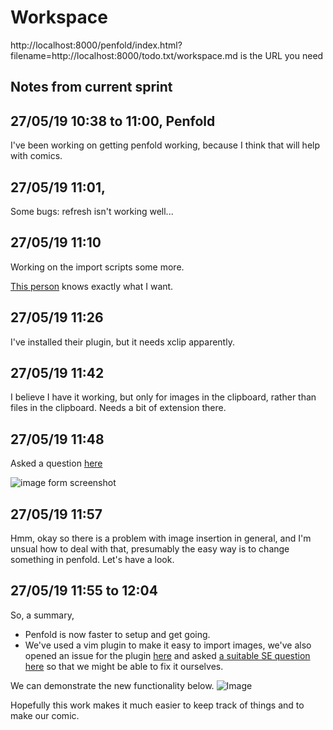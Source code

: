 # Workspace 
http://localhost:8000/penfold/index.html?filename=http://localhost:8000/todo.txt/workspace.md is the URL you need 
##  Notes from current sprint 



## 27/05/19 10:38 to 11:00, Penfold
I've been working on getting penfold working, because I think that will help with comics. 



## 27/05/19 11:01, 
Some bugs: refresh isn't working well...  



## 27/05/19 11:10 
Working on the import scripts some more.  

[This person](https://vi.stackexchange.com/questions/14114/paste-link-to-image-in-clipboard-when-editing-markdown) knows exactly what I want.





## 27/05/19 11:26 
I've installed their plugin, but it needs xclip apparently. 


## 27/05/19 11:42 
I believe I have it working, but only for images in the clipboard, rather than files in the clipboard. Needs a bit of extension there.  

## 27/05/19 11:48 
Asked a question [here](https://vi.stackexchange.com/questions/20121/echo-hasmac-returns-0-but-im-on-a-mac)

![image form screenshot](http://localhost:8000/todo.txt/img/2019-05-27-11:54.png)


## 27/05/19 11:57 
Hmm, okay so there is a problem with image insertion in general, and I'm unsual how to deal with that, presumably the easy way is to change something in penfold. Let's have a look. 



## 27/05/19 11:55 to 12:04 
So, a summary, 

* Penfold is now faster to setup and get going. 
* We've used a vim plugin to make it easy to import images, we've also opened an issue for the plugin [here](https://github.com/ferrine/md-img-paste.vim/issues/12) and asked [a suitable SE question here](https://vi.stackexchange.com/questions/20121/echo-hasmac-returns-0-but-im-on-a-mac) so that we might be able to fix it ourselves. 

We can demonstrate the new functionality below. 
![Image](../todo.txt/img/2019-05-27-12:09.png)


Hopefully this work makes it much easier to keep track of things and to make our comic. 

